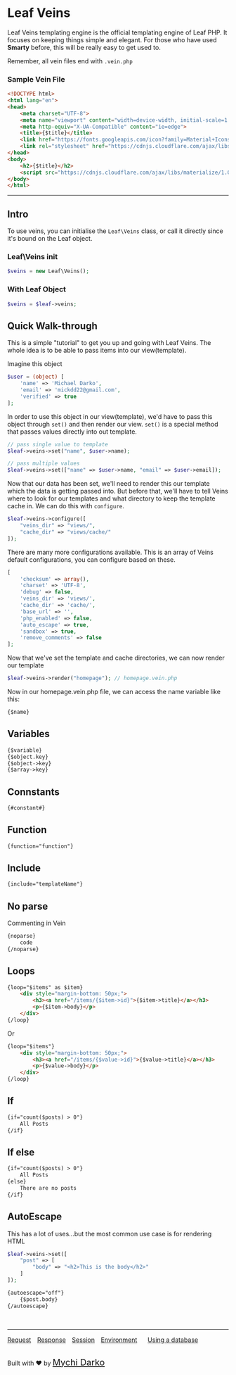 # Leaf Veins
Leaf Veins templating engine is the official templating engine of Leaf PHP. It focuses on keeping things simple and elegant. For those who have used **Smarty** before, this will be really easy to get used to.

Remember, all vein files end with `.vein.php`
### Sample Vein File
```html
<!DOCTYPE html>
<html lang="en">
<head>
    <meta charset="UTF-8">
    <meta name="viewport" content="width=device-width, initial-scale=1.0">
    <meta http-equiv="X-UA-Compatible" content="ie=edge">
	<title>{$title}</title>
	<link href="https://fonts.googleapis.com/icon?family=Material+Icons" rel="stylesheet">
    <link rel="stylesheet" href="https://cdnjs.cloudflare.com/ajax/libs/materialize/1.0.0/css/materialize.min.css">
</head>
<body>
	<h2>{$title}</h2>
	<script src="https://cdnjs.cloudflare.com/ajax/libs/materialize/1.0.0/js/materialize.min.js"></script>
</body>
</html>
```

<hr>

## Intro

To use veins, you can initialise the `Leaf\Veins` class, or call it directly since it's bound on the Leaf object.

### Leaf\Veins init

```php
$veins = new Leaf\Veins();
```

### With Leaf Object

```php
$veins = $leaf->veins;
```

## Quick Walk-through

This is a simple "tutorial" to get you up and going with Leaf Veins. The whole idea is to be able to pass items into our view(template).

Imagine this object
```php
$user = (object) [
	'name' => 'Michael Darko',
	'email' => 'mickdd22@gmail.com',
	'verified' => true
];
```

In order to use this object in our view(template), we'd have to pass this object through `set()` and then render our view. `set()` is a special method that passes values directly into out template.
```php
// pass single value to template
$leaf->veins->set("name", $user->name);

// pass multiple values
$leaf->veins->set(["name" => $user->name, "email" => $user->email]);
```

Now that our data has been set, we'll need to render this our template which the data is getting passed into. But before that, we'll have to tell Veins where to look for our templates and what directory to keep the template cache in. We can do this with `configure`.

```php
$leaf->veins->configure([
	"veins_dir" => "views/",
	"cache_dir" => "views/cache/"
]);
```

There are many more configurations available. This is an array of Veins default configurations, you can configure based on these.

```php
[
	'checksum' => array(),
	'charset' => 'UTF-8',
	'debug' => false,
	'veins_dir' => 'views/',
	'cache_dir' => 'cache/',
	'base_url' => '',
	'php_enabled' => false,
	'auto_escape' => true,
	'sandbox' => true,
	'remove_comments' => false
];
```

Now that we've set the template and cache directories, we can now render our template

```php
$leaf->veins->render("homepage"); // homepage.vein.php
```

Now in our homepage.vein.php file, we can access the name variable like this:

```html
{$name}
```

## Variables
```html
{$variable}
{$object.key}
{$object->key}
{$array->key}
```

## Connstants
```html
{#constant#}
```

## Function
```html
{function="function"}
```

## Include
```html
{include="templateName"}
```

## No parse
Commenting in Vein
```html
{noparse}
	code
{/noparse}
```

## Loops
```html
{loop="$items" as $item}
	<div style="margin-bottom: 50px;">
		<h3><a href="/items/{$item->id}">{$item->title}</a></h3>
		<p>{$item->body}</p>
	</div>
{/loop}
```

Or 

```html
{loop="$items"}
	<div style="margin-bottom: 50px;">
		<h3><a href="/items/{$value->id}">{$value->title}</a></h3>
		<p>{$value->body}</p>
	</div>
{/loop}
```

## If
```html
{if="count($posts) > 0"}
	All Posts
{/if}
```

## If else
```html
{if="count($posts) > 0"}
	All Posts
{else}
	There are no posts
{/if}
```

## AutoEscape
This has a lot of uses...but the most common use case is for rendering HTML
```php
$leaf->veins->set([
	"post" => [
		"body" => "<h2>This is the body</h2>"
	]
]);
```
```html
{autoescape="off"}
	{$post.body}
{/autoescape}
```

<br>
<hr>

<a href="#/leaf/v/2.1-apha/http/request" style="margin: 0px">Request</a>
<a href="#/leaf/v/2.1-apha/http/response" style="margin: 0px 10px;">Response</a>
<a href="#/leaf/v/2.1-apha/http/session" style="margin: 0px; 10px;">Session</a>
<a href="#/leaf/v/2.1-apha/environment" style="margin: 0px 10px;">Environment</a>
<a href="#/leaf/v/2.1-apha/database" style="margin: 0px 10px;">Using a database</a>

<br>
Built with ❤ by <a href="https://mychi.netlify.app" style="font-size: 20px; color: #111;" target="_blank">Mychi Darko</a>